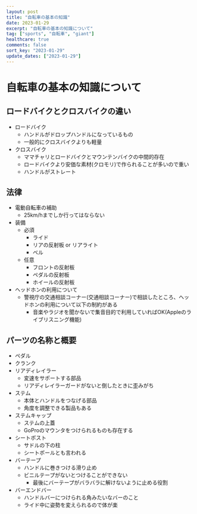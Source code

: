 ```yaml
---
layout: post
title: "自転車の基本の知識"
date: 2023-01-29
excerpt: "自転車の基本の知識について"
tag: ["sports", "自転車", "giant"]
healthcare: true
comments: false
sort_key: "2023-01-29"
update_dates: ["2023-01-29"]
---
```


# 自転車の基本の知識について

## ロードバイクとクロスバイクの違い
 - ロードバイク
   - ハンドルがドロップハンドルになっているもの
   - 一般的にクロスバイクよりも軽量
 - クロスバイク
   - ママチャリとロードバイクとマウンテンバイクの中間的存在
   - ロードバイクより安価な素材(クロモリ)で作られることが多いので重い
   - ハンドルがストレート

## 法律
 - 電動自転車の補助
   - 25km/hまでしか行ってはならない
 - 装備
   - 必須
     - ライド
     - リアの反射板 or リアライト
     - ベル
   - 任意
     - フロントの反射板
     - ペダルの反射板
     - ホイールの反射板
 - ヘッドホンの利用について
   - 警視庁の交通相談コーナー(交通相談コーナー)で相談したところ、ヘッドホンの利用について以下の制約がある
     - 音楽やラジオを聞かないで集音目的で利用していればOK(Appleのライブリスニング機能)

## パーツの名称と概要
 - ペダル
 - クランク
 - リアディレイラー
   - 変速をサポートする部品
   - リアディレイラーガードがないと倒したときに歪みがち
 - ステム
   - 本体とハンドルをつなげる部品
   - 角度を調整できる製品もある
 - ステムキャップ
   - ステムの上蓋
   - GoProのマウンタをつけられるものも存在する
 - シートポスト
   - サドルの下の柱
   - シートポールとも言われる
 - バーテープ
   - ハンドルに巻きつける滑り止め
   - ビニルテープがないとつけることができない
     - 最後にバーテープがバラバラに解けないように止める役割
 - バーエンドバー
   - ハンドルバーにつけられる角みたいなバーのこと
   - ライド中に姿勢を変えられるので体が楽
